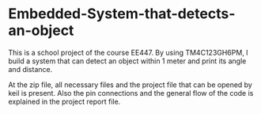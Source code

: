 # Embedded-System-that-detects-an-object
This is a school project of the course EE447. By using TM4C123GH6PM, I build a system that can detect an object within 1 meter and print its angle and distance.

At the zip file, all necessary files and the project file that can be opened by keil is present. Also the pin connections and the general flow of the code is explained in the project report file.
